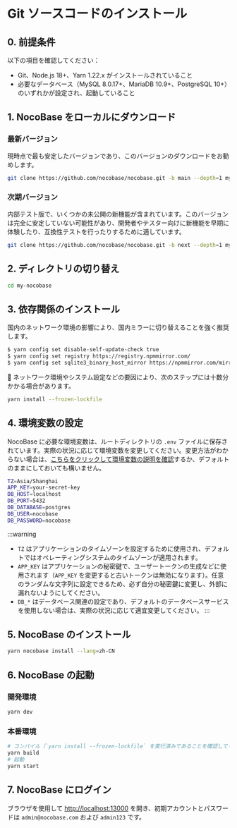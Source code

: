# Git ソースコードのインストール

## 0. 前提条件

以下の項目を確認してください：

- Git、Node.js 18+、Yarn 1.22.x がインストールされていること
- 必要なデータベース（MySQL 8.0.17+、MariaDB 10.9+、PostgreSQL 10+）のいずれかが設定され、起動していること

## 1. NocoBase をローカルにダウンロード

### 最新バージョン

現時点で最も安定したバージョンであり、このバージョンのダウンロードをお勧めします。

```bash
git clone https://github.com/nocobase/nocobase.git -b main --depth=1 my-nocobase
```

### 次期バージョン

内部テスト版で、いくつかの未公開の新機能が含まれています。このバージョンは完全に安定していない可能性があり、開発者やテスター向けに新機能を早期に体験したり、互換性テストを行ったりするために適しています。

```bash
git clone https://github.com/nocobase/nocobase.git -b next --depth=1 my-nocobase
```

## 2. ディレクトリの切り替え

```bash
cd my-nocobase
```

## 3. 依存関係のインストール

国内のネットワーク環境の影響により、国内ミラーに切り替えることを強く推奨します。

```bash
$ yarn config set disable-self-update-check true
$ yarn config set registry https://registry.npmmirror.com/
$ yarn config set sqlite3_binary_host_mirror https://npmmirror.com/mirrors/sqlite3/
```

📢 ネットワーク環境やシステム設定などの要因により、次のステップには十数分かかる場合があります。

```bash
yarn install --frozen-lockfile
```

## 4. 環境変数の設定

NocoBase に必要な環境変数は、ルートディレクトリの `.env` ファイルに保存されています。実際の状況に応じて環境変数を変更してください。変更方法がわからない場合は、[こちらをクリックして環境変数の説明を確認](../env.md)するか、デフォルトのままにしておいても構いません。

```bash
TZ=Asia/Shanghai
APP_KEY=your-secret-key
DB_HOST=localhost
DB_PORT=5432
DB_DATABASE=postgres
DB_USER=nocobase
DB_PASSWORD=nocobase
```

:::warning
- `TZ` はアプリケーションのタイムゾーンを設定するために使用され、デフォルトではオペレーティングシステムのタイムゾーンが適用されます。
- `APP_KEY` はアプリケーションの秘密鍵で、ユーザートークンの生成などに使用されます（`APP_KEY` を変更すると古いトークンは無効になります）。任意のランダムな文字列に設定できるため、必ず自分の秘密鍵に変更し、外部に漏れないようにしてください。
- `DB_*` はデータベース関連の設定であり、デフォルトのデータベースサービスを使用しない場合は、実際の状況に応じて適宜変更してください。
:::

## 5. NocoBase のインストール

```bash
yarn nocobase install --lang=zh-CN
```

## 6. NocoBase の起動

### 開発環境

```bash
yarn dev
```

### 本番環境

```bash
# コンパイル（`yarn install --frozen-lockfile` を実行済みであることを確認してください）
yarn build
# 起動
yarn start
```

## 7. NocoBase にログイン

ブラウザを使用して [http://localhost:13000](http://localhost:13000) を開き、初期アカウントとパスワードは `admin@nocobase.com` および `admin123` です。

